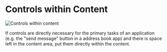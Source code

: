 Controls within Content
=======================

![Controls within content](/img/Content1.png)

If controls are directly necessary for the primary tasks of an
application (e.g. the \"send message\" button in a address book app) and
there is space left in the content area, put them directly within the
content.
